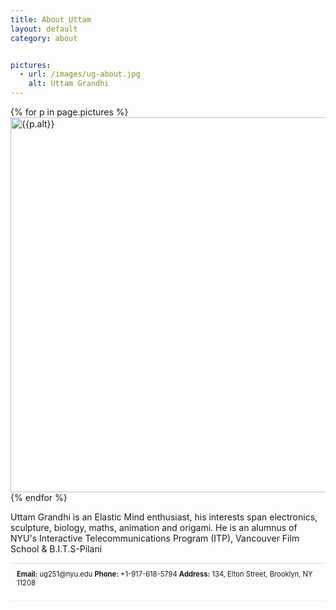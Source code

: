 ```yaml
---
title: About Uttam
layout: default
category: about


pictures:
  - url: /images/ug-about.jpg
    alt: Uttam Grandhi
---
```


<div class="content" style="border-bottom: 1px solid #EEE">

{% for p in page.pictures %}
 <img style="width:600px;" src="{{p.url}}" title="{{p.alt}}" alt="{{p.alt}}"/>
{% endfor %}

<p>Uttam Grandhi is an Elastic Mind enthusiast, his interests span electronics, sculpture, biology, maths, animation and origami.
  He is an alumnus of NYU's Interactive Telecommunications Program (ITP), Vancouver Film School & B.I.T.S-Pilani</p>

<p style="font-size:0.8em; padding:10px; border-top: 1px solid #ddd">
	<b>Email:</b> ug251@nyu.edu <b>Phone:</b> +1-917-618-5794
	<b>Address:</b> 134, Elton Street, Brooklyn, NY 11208
</p>
</div>

